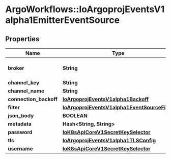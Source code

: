 # ArgoWorkflows::IoArgoprojEventsV1alpha1EmitterEventSource

## Properties
Name | Type | Description | Notes
------------ | ------------- | ------------- | -------------
**broker** | **String** | Broker URI to connect to. | [optional] 
**channel_key** | **String** |  | [optional] 
**channel_name** | **String** |  | [optional] 
**connection_backoff** | [**IoArgoprojEventsV1alpha1Backoff**](IoArgoprojEventsV1alpha1Backoff.md) |  | [optional] 
**filter** | [**IoArgoprojEventsV1alpha1EventSourceFilter**](IoArgoprojEventsV1alpha1EventSourceFilter.md) |  | [optional] 
**json_body** | **BOOLEAN** |  | [optional] 
**metadata** | **Hash&lt;String, String&gt;** |  | [optional] 
**password** | [**IoK8sApiCoreV1SecretKeySelector**](IoK8sApiCoreV1SecretKeySelector.md) |  | [optional] 
**tls** | [**IoArgoprojEventsV1alpha1TLSConfig**](IoArgoprojEventsV1alpha1TLSConfig.md) |  | [optional] 
**username** | [**IoK8sApiCoreV1SecretKeySelector**](IoK8sApiCoreV1SecretKeySelector.md) |  | [optional] 


